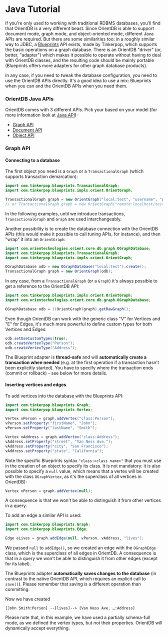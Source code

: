 # Java Tutorial

If you're only used to working with traditional RDBMS databases, you'll find that OrientDB is a very different beast. Since OrientDB is able to support document mode, graph mode, and object-oriented mode, different Java APIs are required. But there are some similarities too: in a roughly similar way to JDBC, a [Blueprints](https://github.com/tinkerpop/blueprints/) API exists, made by Tinkerpop, which supports the basic operations on a graph database. There is an OrientDB "driver" (or, better, "adapter") which makes it possible to operate without having to deal with OrientDB classes, and the resulting code should be mainly portable (Blueprints offers more adapters for other graph database products).

In any case, if you need to tweak the database configuration, you need to use the OrientDB APIs directly. It's a good idea to use a mix: Blueprints when you can and the OrientDB APIs when you need them.

### OrientDB Java APIs
OrientDB comes with 3 different APIs. Pick your based on your model (for more information look at [Java API](Java-API.md)):
- [Graph API](Graph-Database-Tinkerpop.md)
- [Document API](Document-Database.md)
- [Object API](Object-Database.md)

### Graph API

#### Connecting to a database

The first object you need is a `Graph` or a `TransactionalGraph` (which supports transaction demarcation):

```java
import com.tinkerpop.blueprints.TransactionalGraph;
import com.tinkerpop.blueprints.impls.orient.OrientGraph;

TransactionalGraph graph = new OrientGraph("local:test", "username", "password");
// or TransactionalGraph graph = new OrientGraph("remote:localhost/test", "username", "password");
```

In the following examples, until we introduce transactions, `TransactionalGraph` and `Graph` are used  interchangeably.

Another possibility is to create the database connection with the OrientDB APIs (this would make it possible to call tuning APIs, for instance), and then "wrap" it into an `OrientGraph`:

```java
import com.orientechnologies.orient.core.db.graph.OGraphDatabase;
import com.tinkerpop.blueprints.TransactionalGraph;
import com.tinkerpop.blueprints.impls.orient.OrientGraph;

OGraphDatabase odb = new OGraphDatabase("local:test").create();
TransactionalGraph graph = new OrientGraph(odb);
```

In any case, from a `TransactionalGraph` (or a `Graph`) it's always possible to get a reference to the OrientDB API:

```java
import com.tinkerpop.blueprints.impls.orient.OrientGraph;
import com.orientechnologies.orient.core.db.graph.OGraphDatabase;

OGraphDatabase odb = ((OrientGraph)graph).getRawGraph();
```

Even though OrientDB can work with the generic class "V" for Vertices and "E" for Edges, it's much more powerful to define custom types for both Vertices and Edges:

```java
odb.setUseCustomTypes(true);
odb.createVertexType("Person");
odb.createVertexType("Address");
```

The Blueprint adapter is **thread-safe** and will **automatically create a transaction when needed** (e.g. at the first operation if a transaction hasn't been explicitly started). You have to specify where the transaction ends (commit or rollback) - see below for more details.


#### Inserting vertices and edges

To add vertices into the database with the Blueprints API:

```java
import com.tinkerpop.blueprints.Graph;
import com.tinkerpop.blueprints.Vertex;

Vertex vPerson = graph.addVertex("class:Person");
vPerson.setProperty("firstName", "John");
vPerson.setProperty("lastName", "Smith");

Vertex vAddress = graph.addVertex("class:Address");
vAddress.setProperty("street", "Van Ness Ave.");
vAddress.setProperty("city", "San Francisco");
vAddress.setProperty("state", "California");
```

Note the specific Blueprints syntax `"class:<class name>"` that you must use in the creation of an object to specify its class. It is not mandatory: it is also possible to specify a `null` value, which means that a vertex will be created with the class `OGraphVertex`, as it's the superclass of all vertices in OrientDB):

```java
Vertex vPerson = graph.addVertex(null);
```

A consequence is that we won't be able to distinguish it from other vertices in a query.

To add an edge a similar API is used:

```java
import com.tinkerpop.blueprints.Graph;
import com.tinkerpop.blueprints.Edge;

Edge eLives = graph.addEdge(null, vPerson, vAddress, "lives");

```
We passed `null` to `addEdge()`, so we created an edge with the `OGraphEdge` class, which is the superclass of all edges in OrientDB. A consequence is that in a query we won't be able to distinguish it from other edges (except for its label).

The Blueprints adapter **automatically saves changes to the database** (in contrast to the native OrientDB API, which requires an explicit call to `save()`). Please remember that saving is a different operation than committing.


Now we have created

```
[John Smith:Person] --[lives]--> [Van Ness Ave. …:Address]
```

Please note that, in this example, we have used a partially schema-full mode, as we defined the vertex types, but not their properties. OrientDB will dynamically accept everything.
